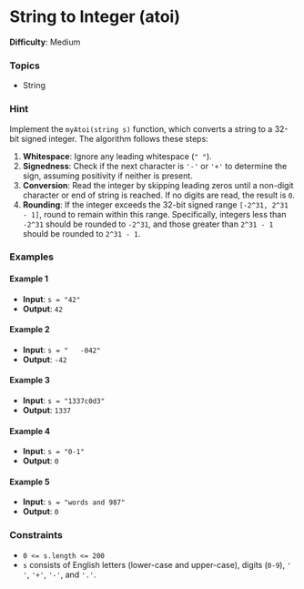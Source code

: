 # String to Integer (atoi)

**Difficulty**: Medium

### Topics

- String

### Hint

Implement the `myAtoi(string s)` function, which converts a string to a 32-bit signed integer. The algorithm follows these steps:

1. **Whitespace**: Ignore any leading whitespace (`" "`).
2. **Signedness**: Check if the next character is `'-'` or `'+'` to determine the sign, assuming positivity if neither is present.
3. **Conversion**: Read the integer by skipping leading zeros until a non-digit character or end of string is reached. If no digits are read, the result is `0`.
4. **Rounding**: If the integer exceeds the 32-bit signed range `[-2^31, 2^31 - 1]`, round to remain within this range. Specifically, integers less than `-2^31` should be rounded to `-2^31`, and those greater than `2^31 - 1` should be rounded to `2^31 - 1`.

### Examples

#### Example 1

- **Input**: `s = "42"`
- **Output**: `42`

#### Example 2

- **Input**: `s = "   -042"`
- **Output**: `-42`

#### Example 3

- **Input**: `s = "1337c0d3"`
- **Output**: `1337`

#### Example 4

- **Input**: `s = "0-1"`
- **Output**: `0`

#### Example 5

- **Input**: `s = "words and 987"`
- **Output**: `0`

### Constraints

- `0 <= s.length <= 200`
- `s` consists of English letters (lower-case and upper-case), digits (`0-9`), `' '`, `'+'`, `'-'`, and `'.'`.
